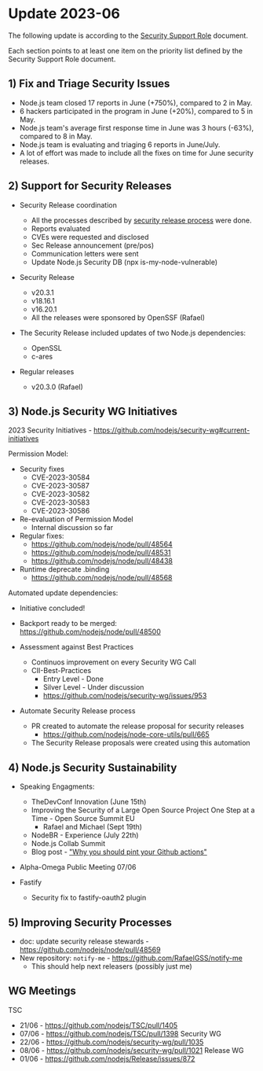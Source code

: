 # Update 2023-06

The following update is according to the [Security Support Role](./security-support-role.md) document.

Each section points to at least one item on the priority list defined by the Security Support Role document.

## 1) Fix and Triage Security Issues

  * Node.js team closed 17 reports in June (+750%), compared to 2 in May.
  * 6 hackers participated in the program in June (+20%), compared to 5 in May.
  * Node.js team's average first response time in June was 3 hours (-63%), compared to 8 in May.
  * Node.js team is evaluating and triaging 6 reports in June/July.
  * A lot of effort was made to include all the fixes on time for June security releases.

## 2) Support for Security Releases

* Security Release coordination
  * All the processes described by [security release process](https://github.com/RafaelGSS/node/blob/sec-release-stewards-update/doc/contributing/security-release-process.md) were done.
  * Reports evaluated
  * CVEs were requested and disclosed
  * Sec Release announcement (pre/pos)
  * Communication letters were sent
  * Update Node.js Security DB (npx is-my-node-vulnerable)

* Security Release
  * v20.3.1
  * v18.16.1
  * v16.20.1
  * All the releases were sponsored by OpenSSF (Rafael)

* The Security Release included updates of two Node.js dependencies:
  * OpenSSL
  * c-ares

* Regular releases
  * v20.3.0 (Rafael)

## 3) Node.js Security WG Initiatives

2023 Security Initiatives - https://github.com/nodejs/security-wg#current-initiatives

Permission Model:
  * Security fixes
    * CVE-2023-30584
    * CVE-2023-30587
    * CVE-2023-30582
    * CVE-2023-30583
    * CVE-2023-30586
  * Re-evaluation of Permission Model
    * Internal discussion so far
  * Regular fixes:
    * https://github.com/nodejs/node/pull/48564
    * https://github.com/nodejs/node/pull/48531
    * https://github.com/nodejs/node/pull/48438
  * Runtime deprecate .binding
    * https://github.com/nodejs/node/pull/48568

Automated update dependencies:
  * Initiative concluded!
  * Backport ready to be merged: https://github.com/nodejs/node/pull/48500

* Assessment against Best Practices
  * Continuos improvement on every Security WG Call
  * CII-Best-Practices
    * Entry Level - Done
    * Silver Level - Under discussion
    * https://github.com/nodejs/security-wg/issues/953

* Automate Security Release process
  * PR created to automate the release proposal for security releases
    * https://github.com/nodejs/node-core-utils/pull/665
  * The Security Release proposals were created using this automation

## 4) Node.js Security Sustainability

* Speaking Engagments:
  * TheDevConf Innovation (June 15th)
  * Improving the Security of a Large Open Source Project One Step at a Time - Open Source Summit EU
    * Rafael and Michael (Sept 19th)
  * NodeBR - Experience (July 22th)
  * Node.js Collab Summit
  * Blog post - ["Why you should pint your Github actions"](https://blog.rafaelgss.dev/why-you-should-pin-actions-by-commit-hash)

* Alpha-Omega Public Meeting 07/06

* Fastify
  * Security fix to fastify-oauth2 plugin

## 5) Improving Security Processes

* doc: update security release stewards - https://github.com/nodejs/node/pull/48569
* New repository: `notify-me` - https://github.com/RafaelGSS/notify-me
  * This should help next releasers (possibly just me)

## WG Meetings

TSC
  * 21/06 - https://github.com/nodejs/TSC/pull/1405
  * 07/06 - https://github.com/nodejs/TSC/pull/1398
Security WG
  * 22/06 - https://github.com/nodejs/security-wg/pull/1035
  * 08/06 - https://github.com/nodejs/security-wg/pull/1021
Release WG
  * 01/06 - https://github.com/nodejs/Release/issues/872
